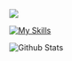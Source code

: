 <img src = "https://github-readme-stats.vercel.app/api/top-langs/?username=igorlfs&layout=compact&theme=dark&langs_count=4">

[![My Skills](https://skillicons.dev/icons?i=java,gradle,bash,linux,lua,neovim)](https://skillicons.dev)

![Github Stats](https://github-readme-stats.vercel.app/api?username=igorlfs&show_icons=true&theme=dark)
